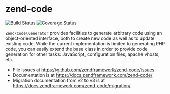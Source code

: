 # zend-code

[![Build Status](https://secure.travis-ci.org/zendframework/zend-code.svg?branch=master)](https://secure.travis-ci.org/zendframework/zend-code)
[![Coverage Status](https://coveralls.io/repos/zendframework/zend-code/badge.svg?branch=master)](https://coveralls.io/r/zendframework/zend-code?branch=master)

`Zend\Code\Generator` provides facilities to generate arbitrary code using an
object-oriented interface, both to create new code as well as to update existing
code. While the current implementation is limited to generating PHP code, you
can easily extend the base class in order to provide code generation for other
tasks: JavaScript, configuration files, apache vhosts, etc.

- File issues at https://github.com/zendframework/zend-code/issues
- Documentation is at https://docs.zendframework.com/zend-code/
- Migration documentation from v2 to v3 is at https://docs.zendframework.com/zend-code/migration/
